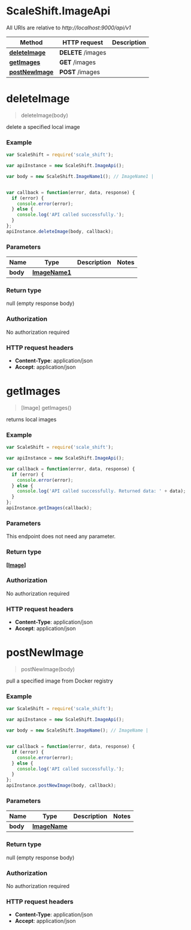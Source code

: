 # ScaleShift.ImageApi

All URIs are relative to *http://localhost:9000/api/v1*

Method | HTTP request | Description
------------- | ------------- | -------------
[**deleteImage**](ImageApi.md#deleteImage) | **DELETE** /images | 
[**getImages**](ImageApi.md#getImages) | **GET** /images | 
[**postNewImage**](ImageApi.md#postNewImage) | **POST** /images | 


<a name="deleteImage"></a>
# **deleteImage**
> deleteImage(body)



delete a specified local image 

### Example
```javascript
var ScaleShift = require('scale_shift');

var apiInstance = new ScaleShift.ImageApi();

var body = new ScaleShift.ImageName1(); // ImageName1 | 


var callback = function(error, data, response) {
  if (error) {
    console.error(error);
  } else {
    console.log('API called successfully.');
  }
};
apiInstance.deleteImage(body, callback);
```

### Parameters

Name | Type | Description  | Notes
------------- | ------------- | ------------- | -------------
 **body** | [**ImageName1**](ImageName1.md)|  | 

### Return type

null (empty response body)

### Authorization

No authorization required

### HTTP request headers

 - **Content-Type**: application/json
 - **Accept**: application/json

<a name="getImages"></a>
# **getImages**
> [Image] getImages()



returns local images 

### Example
```javascript
var ScaleShift = require('scale_shift');

var apiInstance = new ScaleShift.ImageApi();

var callback = function(error, data, response) {
  if (error) {
    console.error(error);
  } else {
    console.log('API called successfully. Returned data: ' + data);
  }
};
apiInstance.getImages(callback);
```

### Parameters
This endpoint does not need any parameter.

### Return type

[**[Image]**](Image.md)

### Authorization

No authorization required

### HTTP request headers

 - **Content-Type**: application/json
 - **Accept**: application/json

<a name="postNewImage"></a>
# **postNewImage**
> postNewImage(body)



pull a specified image from Docker registry 

### Example
```javascript
var ScaleShift = require('scale_shift');

var apiInstance = new ScaleShift.ImageApi();

var body = new ScaleShift.ImageName(); // ImageName | 


var callback = function(error, data, response) {
  if (error) {
    console.error(error);
  } else {
    console.log('API called successfully.');
  }
};
apiInstance.postNewImage(body, callback);
```

### Parameters

Name | Type | Description  | Notes
------------- | ------------- | ------------- | -------------
 **body** | [**ImageName**](ImageName.md)|  | 

### Return type

null (empty response body)

### Authorization

No authorization required

### HTTP request headers

 - **Content-Type**: application/json
 - **Accept**: application/json

